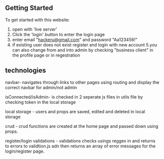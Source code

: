 ## Getting Started

To get started with this website:

1. open with 'live server'
2. Click the 'login' button to enter the login page
3. enter email "hackeru@gmail.com" and password "Aa123456!"
4. if existing user does not exist register and login with new account
   5.you can also change from and into admin by checking "business client" in the profile page or in regestration

## technologies

navbar- navigates through links to other pages using routing and display the correct navbar for admin/not admin

isConnected/isAdmin- is checked in 2 seperate js files in utils file by checking token in the local storage

local storage - users and props are saved, edited and deleted in local storage

crud - crud functions are created at the home page and passed down using props.

register/login validations - validations checks usings reggex in and returns to errors to validtion.js adn then returns an array of error messages for the login/register page.
